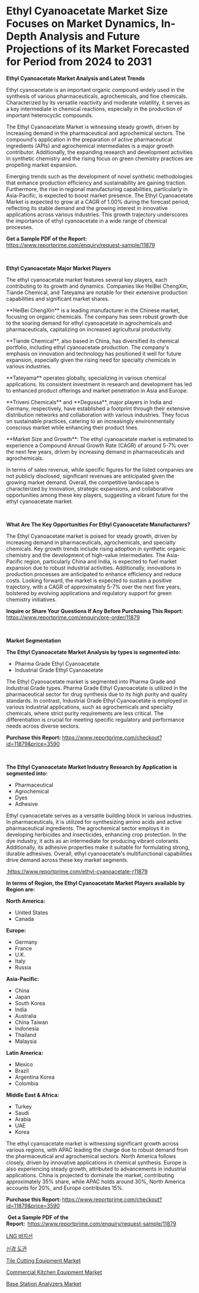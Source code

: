 <p><h1>Ethyl Cyanoacetate Market Size Focuses on Market Dynamics, In-Depth Analysis and Future Projections of its Market Forecasted for Period from 2024 to 2031</h1></p><p><strong>Ethyl Cyanoacetate Market Analysis and Latest Trends</strong></p>
<p><p>Ethyl cyanoacetate is an important organic compound widely used in the synthesis of various pharmaceuticals, agrochemicals, and fine chemicals. Characterized by its versatile reactivity and moderate volatility, it serves as a key intermediate in chemical reactions, especially in the production of important heterocyclic compounds.</p><p>The Ethyl Cyanoacetate Market is witnessing steady growth, driven by increasing demand in the pharmaceutical and agrochemical sectors. The compound's application in the preparation of active pharmaceutical ingredients (APIs) and agrochemical intermediates is a major growth contributor. Additionally, the expanding research and development activities in synthetic chemistry and the rising focus on green chemistry practices are propelling market expansion.</p><p>Emerging trends such as the development of novel synthetic methodologies that enhance production efficiency and sustainability are gaining traction. Furthermore, the rise in regional manufacturing capabilities, particularly in Asia-Pacific, is expected to boost market presence. The Ethyl Cyanoacetate Market is expected to grow at a CAGR of 1.00% during the forecast period, reflecting its stable demand and the growing interest in innovative applications across various industries. This growth trajectory underscores the importance of ethyl cyanoacetate in a wide range of chemical processes.</p></p>
<p><strong>Get a Sample PDF of the Report:&nbsp;</strong> <a href="https://www.reportprime.com/enquiry/request-sample/11879">https://www.reportprime.com/enquiry/request-sample/11879</a></p>
<p>&nbsp;</p>
<p><strong>Ethyl Cyanoacetate Major Market Players</strong></p>
<p><p>The ethyl cyanoacetate market features several key players, each contributing to its growth and dynamics. Companies like HeiBei ChengXin, Tiande Chemical, and Tateyama are notable for their extensive production capabilities and significant market shares. </p><p>**HeiBei ChengXin** is a leading manufacturer in the Chinese market, focusing on organic chemicals. The company has seen robust growth due to the soaring demand for ethyl cyanoacetate in agrochemicals and pharmaceuticals, capitalizing on increased agricultural productivity.</p><p>**Tiande Chemical**, also based in China, has diversified its chemical portfolio, including ethyl cyanoacetate production. The company's emphasis on innovation and technology has positioned it well for future expansion, especially given the rising need for specialty chemicals in various industries.</p><p>**Tateyama** operates globally, specializing in various chemical applications. Its consistent investment in research and development has led to enhanced product offerings and market penetration in Asia and Europe. </p><p>**Triveni Chemicals** and **Degussa**, major players in India and Germany, respectively, have established a footprint through their extensive distribution networks and collaboration with various industries. They focus on sustainable practices, catering to an increasingly environmentally conscious market while enhancing their product lines.</p><p>**Market Size and Growth**: The ethyl cyanoacetate market is estimated to experience a Compound Annual Growth Rate (CAGR) of around 5-7% over the next few years, driven by increasing demand in pharmaceuticals and agrochemicals.</p><p>In terms of sales revenue, while specific figures for the listed companies are not publicly disclosed, significant revenues are anticipated given the growing market demand. Overall, the competitive landscape is characterized by innovation, strategic expansions, and collaborative opportunities among these key players, suggesting a vibrant future for the ethyl cyanoacetate market.</p></p>
<p>&nbsp;</p>
<p><strong>What Are The Key Opportunities For Ethyl Cyanoacetate Manufacturers?</strong></p>
<p><p>The Ethyl Cyanoacetate market is poised for steady growth, driven by increasing demand in pharmaceuticals, agrochemicals, and specialty chemicals. Key growth trends include rising adoption in synthetic organic chemistry and the development of high-value intermediates. The Asia-Pacific region, particularly China and India, is expected to fuel market expansion due to robust industrial activities. Additionally, innovations in production processes are anticipated to enhance efficiency and reduce costs. Looking forward, the market is expected to sustain a positive trajectory, with a CAGR of approximately 5-7% over the next five years, bolstered by evolving applications and regulatory support for green chemistry initiatives.</p></p>
<p><strong>Inquire or Share Your Questions If Any Before Purchasing This Report:</strong> <a href="https://www.reportprime.com/enquiry/pre-order/11879">https://www.reportprime.com/enquiry/pre-order/11879</a></p>
<p>&nbsp;</p>
<p><strong>Market Segmentation</strong></p>
<p><strong>The Ethyl Cyanoacetate Market Analysis by types is segmented into:</strong></p>
<p><ul><li>Pharma Grade Ethyl Cyanoacetate</li><li>Industrial Grade Ethyl Cyanoacetate</li></ul></p>
<p><p>The Ethyl Cyanoacetate market is segmented into Pharma Grade and Industrial Grade types. Pharma Grade Ethyl Cyanoacetate is utilized in the pharmaceutical sector for drug synthesis due to its high purity and quality standards. In contrast, Industrial Grade Ethyl Cyanoacetate is employed in various industrial applications, such as agrochemicals and specialty chemicals, where strict purity requirements are less critical. The differentiation is crucial for meeting specific regulatory and performance needs across diverse sectors.</p></p>
<p><strong>Purchase this Report:&nbsp;</strong><a href="https://www.reportprime.com/checkout?id=11879&price=3590">https://www.reportprime.com/checkout?id=11879&price=3590</a></p>
<p>&nbsp;</p>
<p><strong>The Ethyl Cyanoacetate Market Industry Research by Application is segmented into:</strong></p>
<p><ul><li>Pharmaceutical</li><li>Agrochemical</li><li>Dyes</li><li>Adhesive</li></ul></p>
<p><p>Ethyl cyanoacetate serves as a versatile building block in various industries. In pharmaceuticals, it is utilized for synthesizing amino acids and active pharmaceutical ingredients. The agrochemical sector employs it in developing herbicides and insecticides, enhancing crop protection. In the dye industry, it acts as an intermediate for producing vibrant colorants. Additionally, its adhesive properties make it suitable for formulating strong, durable adhesives. Overall, ethyl cyanoacetate's multifunctional capabilities drive demand across these key market segments.</p></p>
<p><a href="https://www.reportprime.com/ethyl-cyanoacetate-r11879">&nbsp;https://www.reportprime.com/ethyl-cyanoacetate-r11879</a></p>
<p><strong>In terms of Region, the Ethyl Cyanoacetate Market Players available by Region are:</strong></p>
<p>
    <p> <strong> North America: </strong>
        <ul>
            <li>United States</li>
            <li>Canada</li>
        </ul>
        </p> 
    <p> <strong> Europe: </strong>
        <ul>
            <li>Germany</li>
            <li>France</li>
            <li>U.K.</li>
            <li>Italy</li>
            <li>Russia</li>
        </ul>
        </p> 
    <p> <strong> Asia-Pacific: </strong>
        <ul>
            <li>China</li>
            <li>Japan</li>
            <li>South Korea</li>
            <li>India</li>
            <li>Australia</li>
            <li>China Taiwan</li>
            <li>Indonesia</li>
            <li>Thailand</li>
            <li>Malaysia</li>
        </ul>
        </p> 
    <p> <strong> Latin America: </strong>
        <ul>
            <li>Mexico</li>
            <li>Brazil</li>
            <li>Argentina Korea</li>
            <li>Colombia</li>
        </ul>
        </p> 
    <p> <strong> Middle East & Africa: </strong>
        <ul>
            <li>Turkey</li>
            <li>Saudi</li>
            <li>Arabia</li>
            <li>UAE</li>
            <li>Korea</li>
        </ul>
    </p>
    </p>
<p><p>The ethyl cyanoacetate market is witnessing significant growth across various regions, with APAC leading the charge due to robust demand from the pharmaceutical and agrochemical sectors. North America follows closely, driven by innovative applications in chemical synthesis. Europe is also experiencing steady growth, attributed to advancements in industrial applications. China is projected to dominate the market, contributing approximately 35% share, while APAC holds around 30%, North America accounts for 20%, and Europe contributes 15%.</p></p>
<p><strong>Purchase this Report: </strong><a href="https://www.reportprime.com/checkout?id=11879&price=3590">https://www.reportprime.com/checkout?id=11879&price=3590</a></p>
<p>&nbsp;<strong>Get a Sample PDF of the Report:&nbsp;&nbsp;</strong><a href="https://www.reportprime.com/enquiry/request-sample/11879">https://www.reportprime.com/enquiry/request-sample/11879</a></p>
<p><strong></strong></p>
<p><p><a href="https://medium.com/@wallacbahrtyinger567686/lng-%EB%B0%94%EC%A7%80%EC%84%A0-%EC%82%B0%EC%97%85-%ED%86%B5%EC%B0%B0-%EB%B3%B4%EA%B3%A0%EC%84%9C-lng-%EB%B0%94%EC%A7%80%EC%84%A0-%EC%8B%9C%EC%9E%A5-%EB%8F%99%ED%96%A5-%EC%9D%91%EC%9A%A9-%EB%B6%84%EC%95%BC-%EB%B0%8F-%EA%B2%BD%EC%9F%81-%ED%99%98%EA%B2%BD-%EB%B6%84%EC%84%9D-2024-2031-f49e2082929e">LNG 바지선</a></p><p><a href="https://medium.com/@wallacbahrtyinger567686/%EA%B8%80%EB%A1%9C%EB%B2%8C-%EC%8B%A0%EA%B2%BD-%EA%B4%80-%EC%82%B0%EC%97%85-%EB%B6%84%EC%84%9D-%EC%A0%90%EC%9C%A0%EC%9C%A8-%EC%84%B1%EC%9E%A5-%ED%8A%B8%EB%A0%8C%EB%93%9C-%EB%B0%8F-2024%EB%85%84%EB%B6%80%ED%84%B0-2031%EB%85%84%EA%B9%8C%EC%A7%80%EC%9D%98-%EC%98%88%EC%B8%A1-f3743bd2398f">신경 도관</a></p><p><a href="https://medium.com/@rebecca.smith5467/tile-cutting-equipment-market-indicators-market-size-regional-breakdown-market-player-analysis-8b8b42d1f216">Tile Cutting Equipment Market</a></p><p><a href="https://medium.com/@rebecca.smith5467/commercial-kitchen-equipment-market-size-is-growing-at-cagr-of-11-6-ab0bdf65df71">Commercial Kitchen Equipment Market</a></p><p><a href="https://issuu.com/reportprime-2/docs/base-station-analyzers-market-size-_fab7cbfc97f461">Base Station Analyzers Market</a></p></p>